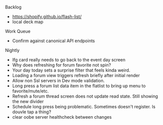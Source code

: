 Backlog
* https://shopify.github.io/flash-list/
* local deck map

Work Queue
* Confirm against canonical API endpoints

Nightly
* lfg card really needs to go back to the event day screen
* Why does refreshing for forum favorite not spin?
* Your day today sets a surprise filter that feels kinda weird.
* Loading a forum view triggers refresh briefly after initial render
* Allow non Ssl servers in Dev mode validation.
* Long press a forum list data item in the flatlist to bring up menu to favorite/mute/etc.
* Refresh a forum thread screen does not update read state. Still showing the new divider
* Schedule long press being problematic. Sometimes doesn't register. Is douvle tap a thing?
* clear oobe server healthcheck between changes
